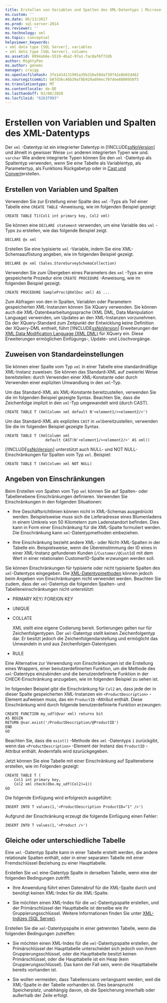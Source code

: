 ```yaml
---
title: Erstellen von Variablen und Spalten des XML-Datentyps | Microsoft-Dokumentation
ms.custom: ''
ms.date: 06/13/2017
ms.prod: sql-server-2014
ms.reviewer: ''
ms.technology: xml
ms.topic: conceptual
helpviewer_keywords:
- xml data type [SQL Server], variables
- xml data type [SQL Server], columns
ms.assetid: 8994ab6e-5519-4ba2-97a1-fac8af6f72db
author: MightyPen
ms.author: genemi
manager: craigg
ms.openlocfilehash: 3fe1414131991a35b316a50da730f42e8b02d462
ms.sourcegitcommit: b87d36c46b39af8b929ad94ec707dee8800950f5
ms.translationtype: MT
ms.contentlocale: de-DE
ms.lasthandoff: 02/08/2020
ms.locfileid: "62637993"
---
```

# <a name="create-xml-data-type-variables-and-columns"></a>Erstellen von Variablen und Spalten des XML-Datentyps
  Der `xml` -Datentyp ist ein integrierter Datentyp in [!INCLUDE[ssNoVersion](../../includes/ssnoversion-md.md)] und ähnelt in gewisser Weise `int` anderen integrierten Typen wie und. `varchar` Wie andere integrierte Typen können Sie den `xml` -Datentyp als Spaltentyp verwenden, wenn Sie eine Tabelle als Variablentyp, als Parametertyp, als Funktions Rückgabetyp oder in [Cast und Convert](/sql/t-sql/functions/cast-and-convert-transact-sql)erstellen.  
  
## <a name="creating-columns-and-variables"></a>Erstellen von Variablen und Spalten  
 Verwenden Sie zur Erstellung einer Spalte des `xml` -Typs als Teil einer Tabelle eine `CREATE TABLE` -Anweisung, wie im folgenden Beispiel gezeigt:  
  
```  
CREATE TABLE T1(Col1 int primary key, Col2 xml)   
```  
  
 Sie können eine `DECLARE statement` verwenden, um eine Variable des `xml` -Typs zu erstellen, wie das folgende Beispiel zeigt.  
  
```  
DECLARE @x xml   
```  
  
 Erstellen Sie eine typisierte `xml` -Variable, indem Sie eine XML-Schemaauflistung angeben, wie im folgenden Beispiel gezeigt.  
  
```  
DECLARE @x xml (Sales.StoreSurveySchemaCollection)  
```  
  
 Verwenden Sie zum Übergeben eines Parameters des `xml` -Typs an eine gespeicherte Prozedur eine `CREATE PROCEDURE` -Anweisung, wie im folgenden Beispiel gezeigt.  
  
```  
CREATE PROCEDURE SampleProc(@XmlDoc xml) AS ...   
```  
  
 Zum Abfragen von den in Spalten, Variablen oder Parametern gespeicherten XML-Instanzen können Sie XQuery verwenden. Sie können auch die XML-Datenbearbeitungssprache (XML DML, Data Manipulation Language) verwenden, um Updates an den XML-Instanzen vorzunehmen. Da der XQuery-Standard zum Zeitpunkt der Entwicklung keine Definition der XQuery-DML enthielt, führt [!INCLUDE[ssNoVersion](../../includes/ssnoversion-md.md)] Erweiterungen der [XML Data Modification Language (XML DML)](/sql/t-sql/xml/xml-data-modification-language-xml-dml) für XQuery ein. Diese Erweiterungen ermöglichen Einfügungs-, Update- und Löschvorgänge.  
  
## <a name="assigning-defaults"></a>Zuweisen von Standardeinstellungen  
 Sie können einer Spalte vom Typ `xml` in einer Tabelle eine standardmäßige XML-Instanz zuweisen. Sie können das Standard-XML auf zweierlei Weise bereitstellen: durch Verwenden einer XML-Konstante oder durch Verwenden einer expliziten Umwandlung in den `xml`-Typ.  
  
 Um das Standard-XML als XML-Konstante bereitzustellen, verwenden Sie die im folgenden Beispiel gezeigte Syntax. Beachten Sie, dass die Zeichenfolge implizit in den `xml`-Typ umgewandelt wird (durch CAST).  
  
```  
CREATE TABLE T (XmlColumn xml default N'<element1/><element2/>')  
```  
  
 Um das Standard-XML als explizites `CAST` in `xml`bereitzustellen, verwenden Sie die im folgenden Beispiel gezeigte Syntax.  
  
```  
CREATE TABLE T (XmlColumn xml   
                  default CAST(N'<element1/><element2/>' AS xml))  
```  
  
 
  [!INCLUDE[ssNoVersion](../../includes/ssnoversion-md.md)] unterstützt auch NULL- und NOT NULL-Einschränkungen für Spalten vom Typ `xml`. Beispiel:  
  
```  
CREATE TABLE T (XmlColumn xml NOT NULL)  
```  
  
## <a name="specifying-constraints"></a>Angeben von Einschränkungen  
 Beim Erstellen von Spalten vom Typ `xml` können Sie auf Spalten- oder Tabellenebene Einschränkungen definieren. Verwenden Sie Einschränkungen in den folgenden Situationen:  
  
-   Ihre Geschäftsrichtlinien können nicht in XML-Schemas ausgedrückt werden. Beispielsweise muss sich die Lieferadresse eines Blumenladens in einem Umkreis von 50 Kilometern zum Ladenstandort befinden. Dies kann in Form einer Einschränkung für die XML-Spalte formuliert werden. Die Einschränkung kann `xml`-Datentypmethoden einbeziehen.  
  
-   Ihre Einschränkung bezieht andere XML- oder Nicht-XML-Spalten in der Tabelle ein. Beispielsweise, wenn die Übereinstimmung der ID eines in einer XML-Instanz gefundenen Kunden (`/Customer/@CustId`) mit dem Wert in einer relationalen CustomerID-Spalte erzwungen werden soll.  
  
 Sie können Einschränkungen für typisierte oder nicht typisierte Spalten des `xml`-Datentyps eingegeben. Die [XML-Datentypmethoden](/sql/t-sql/xml/xml-data-type-methods) können jedoch beim Angeben von Einschränkungen nicht verwendet werden. Beachten Sie zudem, dass der `xml`-Datentyp die folgenden Spalten- und Tabelleneinschränkungen nicht unterstützt:  
  
-   PRIMARY KEY/ FOREIGN KEY  
  
-   UNIQUE  
  
-   COLLATE  
  
     XML stellt eine eigene Codierung bereit. Sortierungen gelten nur für Zeichenfolgentypen. Der `xml`-Datentyp stellt keinen Zeichenfolgentyp dar. Er besitzt jedoch die Zeichenfolgendarstellung und ermöglicht das Umwandeln in und aus Zeichenfolgen-Datentypen.  
  
-   RULE  
  
 Eine Alternative zur Verwendung von Einschränkungen ist die Erstellung eines Wrappers, einer benutzerdefinierten Funktion, um die Methode des `xml`-Datentyps einzubinden und die benutzerdefinierte Funktion in der CHECK-Einschränkung anzugeben, wie im folgenden Beispiel zu sehen ist.  
  
 Im folgenden Beispiel gibt die Einschränkung für `Col2` an, dass jede der in dieser Spalte gespeicherten XML-Instanzen ein `<ProductDescription>` -Element aufweisen muss, das ein `ProductID` -Attribut enthält. Diese Einschränkung wird durch folgende benutzerdefinierte Funktion erzwungen:  
  
```  
CREATE FUNCTION my_udf(@var xml) returns bit  
AS BEGIN   
RETURN @var.exist('/ProductDescription/@ProductID')  
END  
GO  
```  
  
 Beachten Sie, dass die `exist()` -Methode des `xml` -Datentyps `1` zurückgibt, wenn das `<ProductDescription>` -Element der Instanz das `ProductID` -Attribut enthält. Andernfalls wird `0`zurückgegeben.  
  
 Jetzt können Sie eine Tabelle mit einer Einschränkung auf Spaltenebene erstellen, wie im Folgenden gezeigt:  
  
```  
CREATE TABLE T (  
    Col1 int primary key,   
    Col2 xml check(dbo.my_udf(Col2)=1))  
GO  
```  
  
 Die folgende Einfügung wird erfolgreich ausgeführt:  
  
```  
INSERT INTO T values(1,'<ProductDescription ProductID="1" />')  
```  
  
 Aufgrund der Einschränkung erzeugt die folgende Einfügung einen Fehler:  
  
```  
INSERT INTO T values(1,'<Product />')  
```  
  
## <a name="same-or-different-table"></a>Gleiche oder unterschiedliche Tabelle  
 Eine `xml` -Datentyp Spalte kann in einer Tabelle erstellt werden, die andere relationale Spalten enthält, oder in einer separaten Tabelle mit einer Fremdschlüssel Beziehung zu einer Haupttabelle.  
  
 Erstellen Sie `xml` eine-Datentyp Spalte in derselben Tabelle, wenn eine der folgenden Bedingungen zutrifft:  
  
-   Ihre Anwendung führt einen Datenabruf für die XML-Spalte durch und benötigt keinen XML-Index für die XML-Spalte.  
  
-   Sie möchten einen XML-Index für die `xml`-Datentypspalte erstellen, und der Primärschlüssel der Haupttabelle ist derselbe wie ihr Gruppierungsschlüssel. Weitere Informationen finden Sie unter [XML-Indizes &#40;SQL Server&#41;](xml-indexes-sql-server.md).  
  
 Erstellen Sie die `xml`-Datentypspalte in einer getrennten Tabelle, wenn die folgenden Bedingungen zutreffen:  
  
-   Sie möchten einen XML-Index für die `xml`-Datentypspalte erstellen, der Primärschlüssel der Haupttabelle unterscheidet sich jedoch von ihrem Gruppierungsschlüssel, oder die Haupttabelle besitzt keinen Primärschlüssel, oder die Haupttabelle ist ein Heap (kein Gruppierungsschlüssel). Das kann der Fall sein, wenn die Haupttabelle bereits vorhanden ist.  
  
-   Sie wollen vermeiden, dass Tabellenscans verlangsamt werden, weil die XML-Spalte in der Tabelle vorhanden ist. Dies beansprucht Speicherplatz, unabhängig davon, ob die Speicherung innerhalb oder außerhalb der Zeile erfolgt.  
  
  
